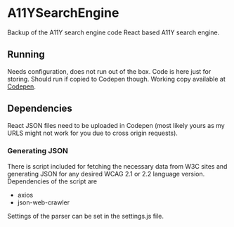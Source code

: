 # A11YSearchEngine
Backup of the A11Y search engine code
React based A11Y search engine.

## Running
Needs configuration, does not run out of the box. Code is here just for storing. Should run if copied to Codepen though. Working copy available at [Codepen](https://codepen.io/SampoSampoSampo/full/OJgKroK).

## Dependencies
React
JSON files need to be uploaded in Codepen (most likely yours as my URLS might not work for you due to cross origin requests).

### Generating JSON
There is script included for fetching the necessary data from W3C sites and generating JSON for any desired WCAG 2.1 or 2.2 language version. Dependencies of the script are
* axios
* json-web-crawler

Settings of the parser can be set in the settings.js file.

